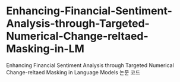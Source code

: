 # Enhancing-Financial-Sentiment-Analysis-through-Targeted-Numerical-Change-reltaed-Masking-in-LM
Enhancing Financial Sentiment Analysis through Targeted Numerical Change-reltaed Masking in Language Models 논문 코드
